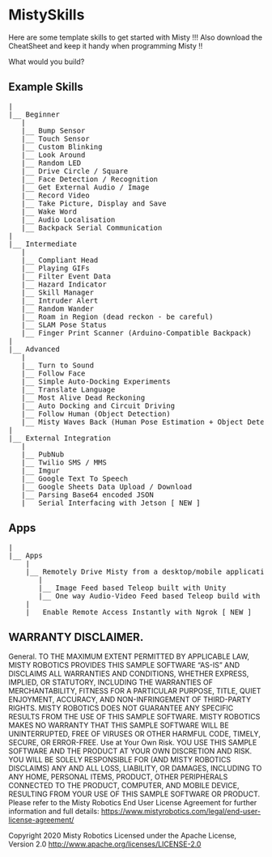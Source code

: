# MistySkills

Here are some template skills to get started with Misty !!!
Also download the CheatSheet and keep it handy when programming Misty !!

What would you build? 

## Example Skills
<pre>
|
|__ Beginner
   |
   |__ Bump Sensor
   |__ Touch Sensor
   |__ Custom Blinking
   |__ Look Around
   |__ Random LED
   |__ Drive Circle / Square
   |__ Face Detection / Recognition
   |__ Get External Audio / Image
   |__ Record Video
   |__ Take Picture, Display and Save
   |__ Wake Word
   |__ Audio Localisation
   |__ Backpack Serial Communication
|
|__ Intermediate
   |
   |__ Compliant Head
   |__ Playing GIFs
   |__ Filter Event Data
   |__ Hazard Indicator
   |__ Skill Manager
   |__ Intruder Alert
   |__ Random Wander
   |__ Roam in Region (dead reckon - be careful)
   |__ SLAM Pose Status
   |__ Finger Print Scanner (Arduino-Compatible Backpack)
|
|__ Advanced
   |
   |__ Turn to Sound
   |__ Follow Face
   |__ Simple Auto-Docking Experiments
   |__ Translate Language
   |__ Most Alive Dead Reckoning 
   |__ Auto Docking and Circuit Driving 
   |__ Follow Human (Object Detection)
   |__ Misty Waves Back (Human Pose Estimation + Object Detection) [ NEW ]
|
|__ External Integration
   |
   |__ PubNub 
   |__ Twilio SMS / MMS
   |__ Imgur
   |__ Google Text To Speech
   |__ Google Sheets Data Upload / Download
   |__ Parsing Base64 encoded JSON
   |__ Serial Interfacing with Jetson [ NEW ]
</pre>

## Apps
<pre>
|
|__ Apps
    |
    |__ Remotely Drive Misty from a desktop/mobile application 
       |
       |__ Image Feed based Teleop built with Unity
       |__ One way Audio-Video Feed based Teleop build with Python [ NEW ]
    |
    |__ Enable Remote Access Instantly with Ngrok [ NEW ]
</pre>



## WARRANTY DISCLAIMER.

General. TO THE MAXIMUM EXTENT PERMITTED BY APPLICABLE LAW, MISTY ROBOTICS PROVIDES THIS SAMPLE SOFTWARE “AS-IS” AND DISCLAIMS ALL WARRANTIES AND CONDITIONS, WHETHER EXPRESS, IMPLIED, OR STATUTORY, INCLUDING THE WARRANTIES OF MERCHANTABILITY, FITNESS FOR A PARTICULAR PURPOSE, TITLE, QUIET ENJOYMENT, ACCURACY, AND NON-INFRINGEMENT OF THIRD-PARTY RIGHTS. MISTY ROBOTICS DOES NOT GUARANTEE ANY SPECIFIC RESULTS FROM THE USE OF THIS SAMPLE SOFTWARE. MISTY ROBOTICS MAKES NO WARRANTY THAT THIS SAMPLE SOFTWARE WILL BE UNINTERRUPTED, FREE OF VIRUSES OR OTHER HARMFUL CODE, TIMELY, SECURE, OR ERROR-FREE.
Use at Your Own Risk. YOU USE THIS SAMPLE SOFTWARE AND THE PRODUCT AT YOUR OWN DISCRETION AND RISK. YOU WILL BE SOLELY RESPONSIBLE FOR (AND MISTY ROBOTICS DISCLAIMS) ANY AND ALL LOSS, LIABILITY, OR DAMAGES, INCLUDING TO ANY HOME, PERSONAL ITEMS, PRODUCT, OTHER PERIPHERALS CONNECTED TO THE PRODUCT, COMPUTER, AND MOBILE DEVICE, RESULTING FROM YOUR USE OF THIS SAMPLE SOFTWARE OR PRODUCT.
Please refer to the Misty Robotics End User License Agreement for further information and full details: https://www.mistyrobotics.com/legal/end-user-license-agreement/

Copyright 2020 Misty Robotics
Licensed under the Apache License, Version 2.0
http://www.apache.org/licenses/LICENSE-2.0
